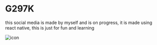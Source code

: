 # G297K
this social media is made by myself and is on progress, it is made using react native, this is just for fun and learning

![icon](https://github.com/Agung1606/G297K/assets/107747646/6bf41bca-be61-4acd-88f7-caee5c3fff60)
